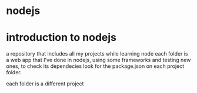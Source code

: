 # nodejs
# introduction to nodejs
a repository that includes all my projects while learning node
each folder is a web app that I've done in nodejs, using some frameworks and testing new ones, to check its dependecies look for the package.json on each project folder. 

each folder is a different project

